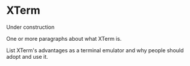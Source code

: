 # XTerm

Under construction

One or more paragraphs about what XTerm is.

List XTerm's advantages as a terminal emulator and why people should adopt and use it.
